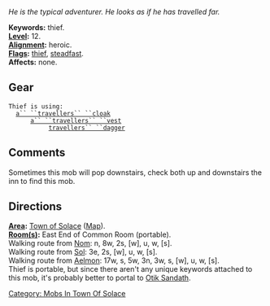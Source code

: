 *He is the typical adventurer. He looks as if he has travelled far.*

**Keywords:** thief.  
**[Level](Level.md "wikilink"):** 12.  
**[Alignment](Alignment.md "wikilink"):** heroic.  
**[Flags](:Category:_Mob_Types.md "wikilink"):**
[thief](Thieving_Mobs.md "wikilink"),
[steadfast](Sentinel_Mobs.md "wikilink").  
**Affects:** none.  

## Gear

`Thief is using:`  
<worn around neck>`  `[`a`` ``travellers`` ``cloak`](Traveller's_Cloak.md "wikilink")  
<worn on body>`      `[`a`` ``travellers`` ``vest`](Traveller's_Vest.md "wikilink")  
<wielded>`           `[`travellers`` ``dagger`](Traveller's_Dagger.md "wikilink")

## Comments

Sometimes this mob will pop downstairs, check both up and downstairs the
inn to find this mob.

## Directions

**[Area](:Category:_Areas.md "wikilink"):** [Town of
Solace](:Category:_Town_Of_Solace.md "wikilink")
([Map](Town_Of_Solace_Map.md "wikilink")).  
**[Room(s)](:Category:_Rooms.md "wikilink"):** East End of Common Room
(portable).  
Walking route from [Nom](Nom.md "wikilink"): n, 8w, 2s, \[w\], u, w,
\[s\].  
Walking route from [Sol](Sol.md "wikilink"): 3e, 2s, \[w\], u, w,
\[s\].  
Walking route from [Aelmon](Aelmon.md "wikilink"): 17w, s, 5w, 3n, 3w,
s, \[w\], u, w, \[s\].  
Thief is portable, but since there aren't any unique keywords attached
to this mob, it's probably better to portal to [Otik
Sandath](Otik_Sandath "wikilink").

[Category: Mobs In Town Of
Solace](Category:_Mobs_In_Town_Of_Solace "wikilink")

